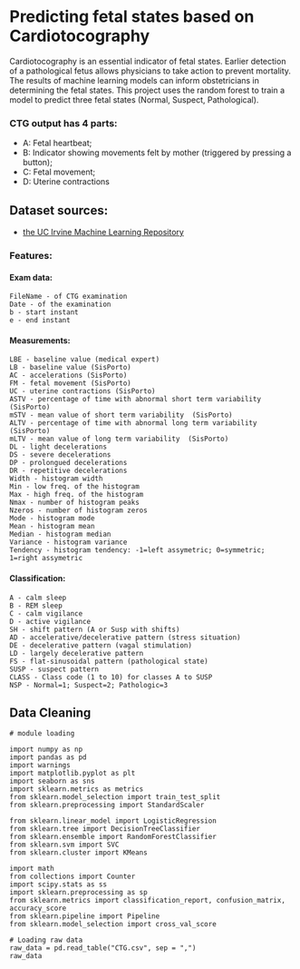 # Predicting fetal states based on Cardiotocography
Cardiotocography is an essential indicator of fetal states. Earlier detection of a pathological fetus allows physicians to take action to prevent mortality. The results of machine learning models can inform obstetricians in determining the fetal states. This project uses the random forest to train a model to predict three fetal states (Normal, Suspect, Pathological).

### CTG output has 4 parts:
* A: Fetal heartbeat;
* B: Indicator showing movements felt by mother (triggered by pressing a button);
* C: Fetal movement;
* D: Uterine contractions

## Dataset sources:
- [the UC Irvine Machine Learning Repository](https://archive.ics.uci.edu/ml/datasets/Cardiotocography)

### Features:
#### Exam data:
    FileName - of CTG examination
    Date - of the examination
    b - start instant
    e - end instant

#### Measurements:
    LBE - baseline value (medical expert)
    LB - baseline value (SisPorto)
    AC - accelerations (SisPorto)
    FM - fetal movement (SisPorto)
    UC - uterine contractions (SisPorto)
    ASTV - percentage of time with abnormal short term variability  (SisPorto)
    mSTV - mean value of short term variability  (SisPorto)
    ALTV - percentage of time with abnormal long term variability  (SisPorto)
    mLTV - mean value of long term variability  (SisPorto)
    DL - light decelerations
    DS - severe decelerations
    DP - prolongued decelerations
    DR - repetitive decelerations
    Width - histogram width
    Min - low freq. of the histogram
    Max - high freq. of the histogram
    Nmax - number of histogram peaks
    Nzeros - number of histogram zeros
    Mode - histogram mode
    Mean - histogram mean
    Median - histogram median
    Variance - histogram variance
    Tendency - histogram tendency: -1=left assymetric; 0=symmetric; 1=right assymetric

#### Classification:
    A - calm sleep
    B - REM sleep
    C - calm vigilance
    D - active vigilance
    SH - shift pattern (A or Susp with shifts)
    AD - accelerative/decelerative pattern (stress situation)
    DE - decelerative pattern (vagal stimulation)
    LD - largely decelerative pattern
    FS - flat-sinusoidal pattern (pathological state)
    SUSP - suspect pattern
    CLASS - Class code (1 to 10) for classes A to SUSP
    NSP - Normal=1; Suspect=2; Pathologic=3

## Data Cleaning
    # module loading 

    import numpy as np
    import pandas as pd
    import warnings
    import matplotlib.pyplot as plt
    import seaborn as sns
    import sklearn.metrics as metrics
    from sklearn.model_selection import train_test_split
    from sklearn.preprocessing import StandardScaler

    from sklearn.linear_model import LogisticRegression
    from sklearn.tree import DecisionTreeClassifier
    from sklearn.ensemble import RandomForestClassifier
    from sklearn.svm import SVC
    from sklearn.cluster import KMeans

    import math
    from collections import Counter
    import scipy.stats as ss
    import sklearn.preprocessing as sp
    from sklearn.metrics import classification_report, confusion_matrix, accuracy_score
    from sklearn.pipeline import Pipeline
    from sklearn.model_selection import cross_val_score
    
    # Loading raw data
    raw_data = pd.read_table("CTG.csv", sep = ",")
    raw_data
    
    


